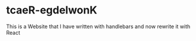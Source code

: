 # tcaeR-egdelwonK
This is a Website that I have written with handlebars and now rewrite it with React

